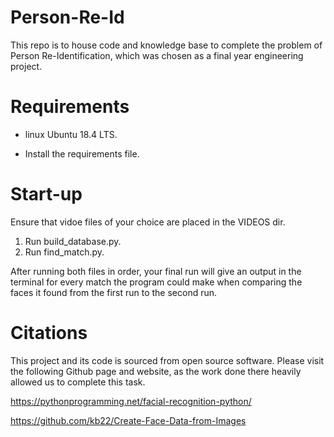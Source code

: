 # Person-Re-Id
This repo is to house code and knowledge base to complete the problem of Person Re-Identification, which was chosen as a final year engineering project.

# Requirements
- linux Ubuntu 18.4 LTS.

- Install the requirements file.

# Start-up
Ensure that vidoe files of your choice are placed in the VIDEOS dir.
1. Run build_database.py. 
2. Run find_match.py.

After running both files in order, your final run will give an output in the terminal for every match the program could make 
when comparing the faces it found from the first run to the second run.


# Citations
This project and its code is sourced from open source software. 
Please visit the following Github page and website, as the work done there heavily allowed us to 
complete this task. 

https://pythonprogramming.net/facial-recognition-python/

https://github.com/kb22/Create-Face-Data-from-Images














